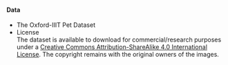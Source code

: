 #### Data
- The Oxford-IIIT Pet Dataset
- License  
The dataset is available to download for commercial/research purposes under a [Creative Commons Attribution-ShareAlike 4.0 International License](https://creativecommons.org/licenses/by-sa/4.0/). The copyright remains with the original owners of the images.
